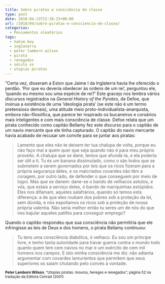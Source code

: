 ```yaml
---
title: Sobre piratas e consciência de classe
type: post
date: 2010-04-13T22:38:23+00:00
url: /2010/04/sobre-piratas-e-consciencia-de-classe/
categorias:
  - Pensamentos aleatórios
tags:
  - hakim bey
  - inglaterra
  - peter lamborn wilson
  - pirata
  - renegados
  - século xx
  - utopias piratas
---
```


“Certa vez, disseram a Eston que Jaime I da Inglaterra havia lhe oferecido o perdão. ‘Por que eu deveria obedecer às ordens de um rei’, perguntou ele, ‘quando eu mesmo sou uma espécie de rei?’ Este gracejo nos lembra vários discursos registrados na _General History of the Pyrates_, de Defoe, que insinua a existência de uma ‘ideologia pirata’ (se este não é um termo pretensioso demais), uma atitude meio proto-individualista-anarquista, embora não-filosófica, que parece ter inspirado os bucaneiros e corsários mais inteligentes e com mais consciência de classe. Defoe relata que um pirata conhecido como capitão Bellamy fez este discurso para o capitão de um navio mercante que ele tinha capturado. O capitão do navio mercante havia acabado de recusar um convite para se juntar aos piratas:

> Lamento que eles não te deixem ter tua chalupa de volta, porque eu não faço mal a quem quer que seja quando não é para meu próprio proveito. A chalupa que se dane, temos que afundá-la, e ela poderia ser útil a ti. Tu és um banana dissimulado, como o são todos que se submetem a serem governados por leis que os ricos fizeram para a própria segurança deles, e os malcriados covardes não têm a coragem, por outro lado, de defender o que conseguem por meio de logro. Mas que se danem: dane-se o bando de velhacos astutos, e vós, que estais a serviço deles, ó bando de mariquinhas estúpidos. Eles nos difamam, aqueles salafrários, quando só temos esta diferença: a de que eles roubam dos pobres sob a proteção da lei, sem dúvida, e nós espoliamos os ricos sob a proteção de nossa própria valentia. Não seria melhor então tu seres um de nós do que ires bajular aqueles patifes para conseguir emprego?

Quando o capitão respondeu que sua consciência não permitiria que ele infringisse as leis de Deus e dos homens, o pirata Bellamy continuou:

> Tu tens uma consciência diabólica, ó velhaco. Eu sou um príncipe livre, e tenho tanta autoridade para travar guerra contra o mundo todo quanto quem tem cem navios no mar e um exército de cem mil homens nos campos. E isto minha consciência me diz: não adianta argumentar com covardes lamurientos que permitem que seus superiores os saiam chutando pelo convés à vontade.

<small><strong>Peter Lamborn Wilson</strong>, “Utopias piratas: mouros, hereges e renegados”, página 52 na tradução da Editora Conrad (2001)</small>
